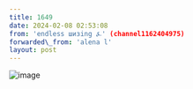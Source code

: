 ```yaml
---
title: 1649
date: 2024-02-08 02:53:08
from: 'endless шизing ⍼' (channel1162404975)
forwarded\_from: 'аlena l'
layout: post
---
```


![image](photos/photo_250@08-02-2024_02-53-08.jpg)


